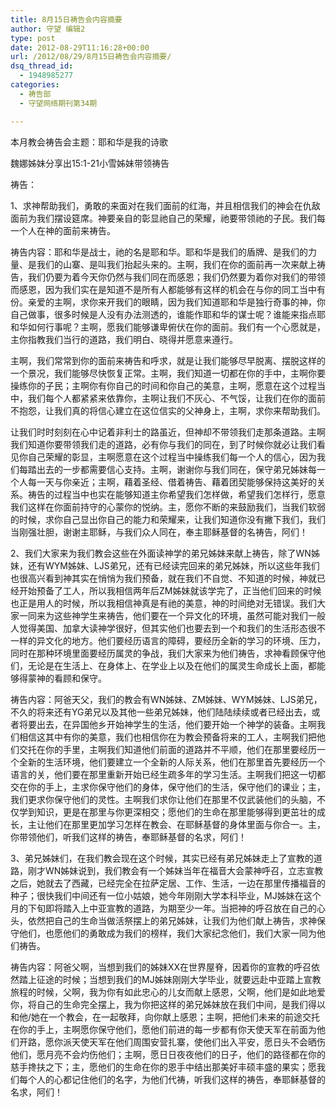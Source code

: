 ```yaml
---
title: 8月15日祷告会内容摘要
author: 守望 编辑2
type: post
date: 2012-08-29T11:16:28+00:00
url: /2012/08/29/8月15日祷告会内容摘要/
dsq_thread_id:
  - 1948985277
categories:
  - 祷告部
  - 守望网络期刊第34期

---
```

<!--more-->本月教会祷告会主题：耶和华是我的诗歌

魏娜姊妹分享出15:1-21小雪姊妹带领祷告

祷告：

1、求神帮助我们，勇敢的来面对在我们面前的红海，并且相信我们的神会在仇敌面前为我们摆设筵席。神要亲自的彰显祂自己的荣耀，祂要带领祂的子民。我们每一个人在神的面前来祷告。

祷告内容：耶和华是战士，祂的名是耶和华。耶和华是我们的盾牌、是我们的力量、是我们的山寨、是叫我们抬起头来的。主啊，我们在你的面前再一次来献上祷告，我们仍要为着今天你仍然与我们同在而感恩；我们仍然要为着你对我们的带领而感恩，因为我们实在是知道不是所有人都能够有这样的机会在与你的同工当中有份。亲爱的主啊，求你来开我们的眼睛，因为我们知道耶和华是独行奇事的神，你自己做事，很多时候是人没有办法测透的，谁能作耶和华的谋士呢？谁能来指点耶和华如何行事呢？主啊，愿我们能够谦卑俯伏在你的面前。我们有一个心愿就是，主你指教我们当行的道路，我们明白、晓得并愿意来遵行。

主啊，我们常常到你的面前来祷告和呼求，就是让我们能够尽早脱离、摆脱这样的一个景况，我们能够尽快恢复正常。主啊，我们知道一切都在你的手中，主啊你要操练你的子民；主啊你有你自己的时间和你自己的美意，主啊，愿意在这个过程当中，我们每个人都紧紧来依靠你，主啊让我们不灰心、不气馁，让我们在你的面前不抱怨，让我们真的将信心建立在这位信实的父神身上，主啊，求你来帮助我们。

让我们时时刻刻在心中记着非利士的路虽近，但神却不带领我们走那条道路。主啊我们知道你要带领我们走的道路，必有你与我们的同在，到了时候你就必让我们看见你自己荣耀的彰显，主啊愿意在这个过程当中操练我们每一个人的信心，因为我们每踏出去的一步都需要信心支持。主啊，谢谢你与我们同在，保守弟兄姊妹每一个人每一天与你亲近；主啊，藉着圣经、借着祷告、藉着团契能够保持这美好的关系。祷告的过程当中也实在能够知道主你希望我们怎样做，希望我们怎样行，愿意我们这样在你面前持守的心蒙你的悦纳。主，愿你不断的来鼓励我们，当我们软弱的时候，求你自己显出你自己的能力和荣耀来，让我们知道你没有撇下我们，我们当刚强壮胆，谢谢主耶稣，与我们众人同在，奉主耶稣基督的名祷告，阿们！

2、我们大家来为我们教会这些在外面读神学的弟兄姊妹来献上祷告，除了WN姊妹，还有WYM姊妹、LJS弟兄，还有已经读完回来的弟兄姊妹，所以这些年我们也很高兴看到神其实在悄悄为我们预备，就在我们不自觉、不知道的时候，神就已经开始预备了工人，所以我相信两年后ZM姊妹就该学完了，正当他们回来的时候也正是用人的时候，所以我相信神真是有祂的美意，神的时间绝对无错误。我们大家一同来为这些神学生来祷告，他们要在一个异文化的环境，虽然可能对我们一般人觉得美国、加拿大读神学很好，但其实他们也要去到一个和我们的生活形态很不一样的异文化的地方。他们要经历语言的障碍，要经历全新的学习的环境、压力，同时在那种环境里面要经历属灵的争战，我们大家来为他们祷告，求神看顾保守他们，无论是在生活上、在身体上、在学业上以及在他们的属灵生命成长上面，都能够得蒙神的看顾和保守。

祷告内容：阿爸天父，我们的教会有WN姊妹、ZM姊妹、WYM姊妹、LJS弟兄，不久的将来还有YG弟兄以及其他一些弟兄姊妹，他们陆陆续续或者已经出去，或者将要出去，在异国他乡开始神学生的生活，他们要开始一个神学的装备。主啊我们相信这其中有你的美意，我们也相信你在为教会预备将来的工人，主啊我们把他们交托在你的手里，主啊我们知道他们前面的道路并不平顺，他们在那里要经历一个全新的生活环境，他们要建立一个全新的人际关系，他们在那里首先要经历一个语言的关，他们要在那里重新开始已经生疏多年的学习生活。主啊我们把这一切都交在你的手上，主求你保守他们的身体，保守他们的生活，保守他们的课业；主，我们更求你保守他们的灵性。主啊我们求你让他们在那里不仅武装他们的头脑，不仅学到知识，更是在那里与你更深相交；愿他们的生命在那里能够得到更茁壮的成长，主让他们在那里更加学习怎样在教会、在耶稣基督的身体里面与你合一。主，你带领他们，听我们这样的祷告，奉耶稣基督的名求，阿们！

3、弟兄姊妹们，在我们教会现在这个时候，其实已经有弟兄姊妹走上了宣教的道路，刚才WN姊妹说到，我们教会有一个姊妹当年在福音大会蒙神呼召，立志宣教之后，她就去了西藏，已经完全在拉萨定居、工作、生活，一边在那里传播福音的种子；很快我们中间还有一位小姑娘，她今年刚刚大学本科毕业，MJ姊妹在这个月的下旬即将踏入上中亚宣教的道路，为期至少一年。当把神的呼召放在自己的心头，依然把自己的生命当做活祭摆上的弟兄姊妹，让我们为他们献上祷告，求神保守他们，也愿他们的勇敢成为我们的榜样，我们大家纪念他们，我们大家一同为他们祷告。

祷告内容：阿爸父啊，当想到我们的姊妹XX在世界屋脊，因着你的宣教的呼召依然踏上征途的时候；当想到我们的MJ姊妹刚刚大学毕业，就要远赴中亚踏上宣教旅程的时候，父啊，我为你有如此忠心的儿女而献上感恩，父啊，他们是如此地爱你，将自己的生命完全摆上，我为你把这样的弟兄姊妹放在我们中间，是我们得以和他/她在一个教会，在一起敬拜，向你献上感恩；主啊，把他们未来的前途交托在你的手上，主啊愿你保守他们，愿他们前进的每一步都有你天使天军在前面为他们开路，愿你派天使天军在他们周围安营扎寨，使他们出入平安，愿日头不会晒伤他们，愿月亮不会灼伤他们；主啊，愿日日夜夜他们的日子，他们的路径都在你的慈手搀扶之下；主，愿他们的生命在你的恩手中结出那美好丰硕丰盛的果实；愿我们每个人的心都记住他们的名字，为他们代祷，听我们这样的祷告，奉耶稣基督的名求，阿们！